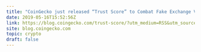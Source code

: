 ```yaml
---
title: "CoinGecko just released “Trust Score” to Combat Fake Exchange Volume Data."
date: 2019-05-16T15:52:56Z
link: https://blog.coingecko.com/trust-score/?utm_medium=RSS&utm_source=hune
site: blog.coingecko.com
topic: crypto
draft: false
---
```

